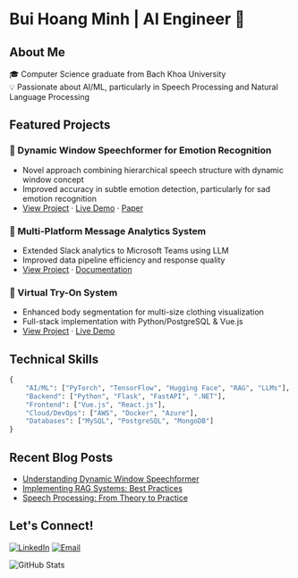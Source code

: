 # Bui Hoang Minh | AI Engineer 👋

## About Me
🎓 Computer Science graduate from Bach Khoa University  
💡 Passionate about AI/ML, particularly in Speech Processing and Natural Language Processing  

## Featured Projects

### 🎯 Dynamic Window Speechformer for Emotion Recognition
- Novel approach combining hierarchical speech structure with dynamic window concept
- Improved accuracy in subtle emotion detection, particularly for sad emotion recognition
- [View Project](link-to-project) · [Live Demo](link-to-demo) · [Paper](link-to-paper)

### 💬 Multi-Platform Message Analytics System
- Extended Slack analytics to Microsoft Teams using LLM
- Improved data pipeline efficiency and response quality
- [View Project](link-to-project) · [Documentation](link-to-docs)

### 👕 Virtual Try-On System
- Enhanced body segmentation for multi-size clothing visualization
- Full-stack implementation with Python/PostgreSQL & Vue.js
- [View Project](link-to-project) · [Live Demo](link-to-demo)

## Technical Skills
```python
{
    "AI/ML": ["PyTorch", "TensorFlow", "Hugging Face", "RAG", "LLMs"],
    "Backend": ["Python", "Flask", "FastAPI", ".NET"],
    "Frontend": ["Vue.js", "React.js"],
    "Cloud/DevOps": ["AWS", "Docker", "Azure"],
    "Databases": ["MySQL", "PostgreSQL", "MongoDB"]
}
```

## Recent Blog Posts
<!-- BLOG-POST-LIST:START -->
- [Understanding Dynamic Window Speechformer](link-to-post)
- [Implementing RAG Systems: Best Practices](link-to-post)
- [Speech Processing: From Theory to Practice](link-to-post)
<!-- BLOG-POST-LIST:END -->

## Let's Connect!
[![LinkedIn](https://img.shields.io/badge/LinkedIn-0077B5?style=for-the-badge&logo=linkedin)](https://linkedin.com/in/minh-bui-bhm)
[![Email](https://img.shields.io/badge/Email-D14836?style=for-the-badge&logo=gmail)](mailto:minh.buibhm@gmail.com)

![GitHub Stats](https://github-readme-stats.vercel.app/api?username=minhbuibhm&show_icons=true&theme=radical)
